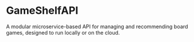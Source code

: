 # GameShelfAPI
A modular microservice-based API for managing and recommending board games, designed to run locally or on the cloud.
